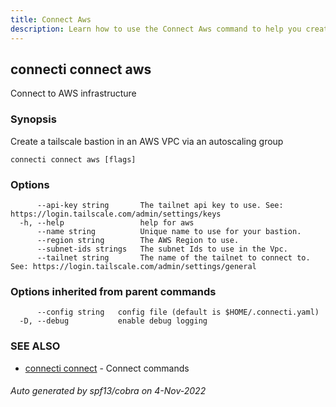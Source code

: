 ```yaml
---
title: Connect Aws
description: Learn how to use the Connect Aws command to help you create, manage, and destroy private subnet connections.
---
```

## connecti connect aws

Connect to AWS infrastructure

### Synopsis

Create a tailscale bastion in an AWS VPC via an autoscaling group

```
connecti connect aws [flags]
```

### Options

```
      --api-key string       The tailnet api key to use. See: https://login.tailscale.com/admin/settings/keys
  -h, --help                 help for aws
      --name string          Unique name to use for your bastion.
      --region string        The AWS Region to use.
      --subnet-ids strings   The subnet Ids to use in the Vpc.
      --tailnet string       The name of the tailnet to connect to. See: https://login.tailscale.com/admin/settings/general
```

### Options inherited from parent commands

```
      --config string   config file (default is $HOME/.connecti.yaml)
  -D, --debug           enable debug logging
```

### SEE ALSO

* [connecti connect](/docs/connect)	 - Connect commands

###### Auto generated by spf13/cobra on 4-Nov-2022
